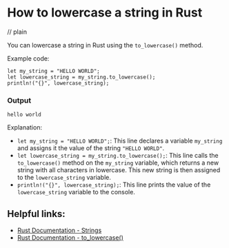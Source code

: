 # How to lowercase a string in Rust
// plain

You can lowercase a string in Rust using the `to_lowercase()` method.

Example code:
```
let my_string = "HELLO WORLD";
let lowercase_string = my_string.to_lowercase();
println!("{}", lowercase_string);
```
### Output
```
hello world
```
Explanation:
- `let my_string = "HELLO WORLD";`: This line declares a variable `my_string` and assigns it the value of the string `"HELLO WORLD"`.
- `let lowercase_string = my_string.to_lowercase();`: This line calls the `to_lowercase()` method on the `my_string` variable, which returns a new string with all characters in lowercase. This new string is then assigned to the `lowercase_string` variable.
- `println!("{}", lowercase_string);`: This line prints the value of the `lowercase_string` variable to the console.

## Helpful links:
- [Rust Documentation - Strings](https://doc.rust-lang.org/std/string/struct.String.html)
- [Rust Documentation - to_lowercase()](https://doc.rust-lang.org/std/primitive.str.html#method.to_lowercase)